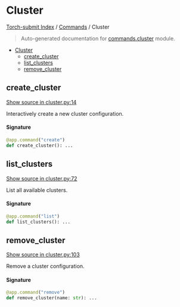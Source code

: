 # Cluster

[Torch-submit Index](../README.md#torch-submit-index) / [Commands](./index.md#commands) / Cluster

> Auto-generated documentation for [commands.cluster](../../torch_submit/commands/cluster.py) module.

- [Cluster](#cluster)
  - [create_cluster](#create_cluster)
  - [list_clusters](#list_clusters)
  - [remove_cluster](#remove_cluster)

## create_cluster

[Show source in cluster.py:14](../../torch_submit/commands/cluster.py#L14)

Interactively create a new cluster configuration.

#### Signature

```python
@app.command("create")
def create_cluster(): ...
```



## list_clusters

[Show source in cluster.py:72](../../torch_submit/commands/cluster.py#L72)

List all available clusters.

#### Signature

```python
@app.command("list")
def list_clusters(): ...
```



## remove_cluster

[Show source in cluster.py:103](../../torch_submit/commands/cluster.py#L103)

Remove a cluster configuration.

#### Signature

```python
@app.command("remove")
def remove_cluster(name: str): ...
```